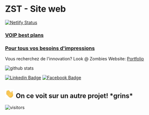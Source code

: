 # ZST - Site web 
[![Netlify Status](https://api.netlify.com/api/v1/badges/540f70b6-e0c8-4322-aadf-888ed6dca0b5/deploy-status)](https://app.netlify.com/sites/vigilant-agnesi-ada3b4/deploys)

### [VOIP best plans](https://pin.plus/FREECALL)
### [Pour tous vos besoins d'impressions](https://zombiegraphique.ca)
Vous recherchez de l'innovation? Look @ Zombies Website: [Portfolio](https://zombie.technology/)

![github stats](https://github-readme-stats.vercel.app/api?username=l1kw1d&show_icons=true)

[![Linkedin Badge](https://img.shields.io/badge/-ZST-blue?style=flat-square&logo=Linkedin&logoColor=white&link=https://pin.plus/ZSTLNK)](https://pin.plus/ZSTLNK) 
[![Facebook Badge](https://img.shields.io/badge/ZST-blue?style=flat-square&logo=Facebook&logoColor=white&link=https://pin.plus/ZSTFB)](https://pin.plus/ZSTFB)

<h2><a href="https://pin.plus/ZST"><img src="https://raw.githubusercontent.com/ABSphreak/ABSphreak/master/gifs/Hi.gif" width="30px"></a> On ce voit sur un autre projet! *grins*</h2>

![visitors](https://visitor-badge.glitch.me/badge?page_id=Zombie-Technology.Zombie-Technology)
